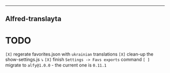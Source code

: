 --------
Alfred-translayta
--------

# TODO
`[X]` regerate favorites.json with `ukrainian` translations
`[X]` clean-up the show-settings.js ⤵️
`[X]` finish `Settings -> Favs exports` command
`[ ]` migrate to `alfy@1.0.0` - the current one is `0.11.1`
